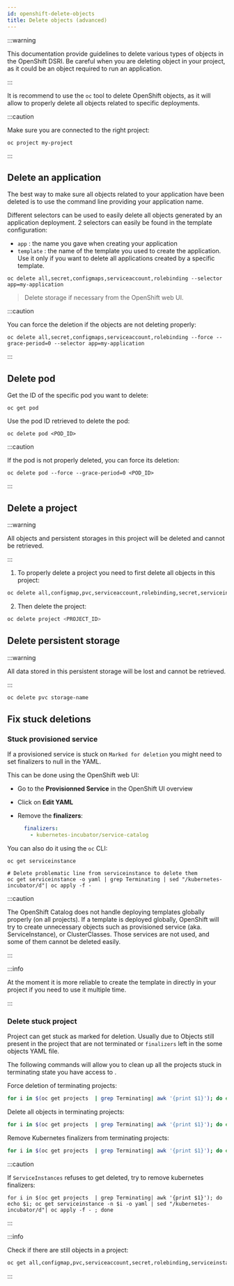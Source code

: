 ```yaml
---
id: openshift-delete-objects
title: Delete objects (advanced)
---
```


:::warning

This documentation provide guidelines to delete various types of objects in the OpenShift DSRI. Be careful when you are deleting object in your project, as it could be an object required to run an application.

:::

It is recommend to use the `oc` tool to delete OpenShift objects, as it will allow to properly delete all objects related to specific deployments.

:::caution

Make sure you are connected to the right project:

```shell
oc project my-project
```

:::

## Delete an application

The best way to make sure all objects related to your application have been deleted is to use the command line providing your application name.

Different selectors can be used to easily delete all objects generated by an application deployment. 2 selectors can easily be found in the template configuration:

* `app` : the name you gave when creating your application
* `template` : the name of the template you used to create the application. Use it only if you want to delete all applications created by a specific template.

```shell
oc delete all,secret,configmaps,serviceaccount,rolebinding --selector app=my-application
```

> Delete storage if necessary from the OpenShift web UI.

:::caution

You can force the deletion if the objects are not deleting properly:

```shell
oc delete all,secret,configmaps,serviceaccount,rolebinding --force --grace-period=0 --selector app=my-application
```

:::

## Delete pod

Get the ID of the specific pod you want to delete:

```shell
oc get pod
```

Use the pod ID retrieved to delete the pod:

```shell
oc delete pod <POD_ID>
```

:::caution

If the pod is not properly deleted, you can force its deletion:

```shell
oc delete pod --force --grace-period=0 <POD_ID>
```

:::

## Delete a project

:::warning

All objects and persistent storages in this project will be deleted and cannot be retrieved.

:::

1. To properly delete a project you need to first delete all objects in this project:

```bash
oc delete all,configmap,pvc,serviceaccount,rolebinding,secret,serviceinstance --all -n <PROJECT_ID>
```

2. Then delete the project:

```bash
oc delete project <PROJECT_ID>
```

## Delete persistent storage

:::warning

All data stored in this persistent storage will be lost and cannot be retrieved.

:::

```bash
oc delete pvc storage-name
```

## Fix stuck deletions

### Stuck provisioned service

If a provisioned service is stuck on `Marked for deletion` you might need to set finalizers to null in the YAML.

This can be done using the OpenShift web UI:

* Go to the **Provisionned Service** in the OpenShift UI overview

* Click on **Edit YAML**

* Remove the **finalizers**:

  ```yaml
    finalizers:
      - kubernetes-incubator/service-catalog
  ```

You can also do it using the `oc` CLI:

```shell
oc get serviceinstance
 
# Delete problematic line from serviceinstance to delete them
oc get serviceinstance -o yaml | grep Terminating | sed "/kubernetes-incubator/d"| oc apply -f - 
```

:::caution

The OpenShift Catalog does not handle deploying templates globally properly (on all projects). If a template is deployed globally, OpenShift will try to create unnecessary objects such as provisioned service (aka. ServiceInstance), or ClusterClasses. Those services are not used, and some of them cannot be deleted easily. 

:::

:::info

At the moment it is more reliable to create the template in directly in your project if you need to use it multiple time.

:::

### Delete stuck project

Project can get stuck as marked for deletion. Usually due to Objects still present in the project that are not terminated or `finalizers` left in the some objects YAML file.

The following commands will allow you to clean up all the projects stuck in terminating state you have access to .

Force deletion of terminating projects:

```bash
for i in $(oc get projects  | grep Terminating| awk '{print $1}'); do echo $i; oc delete project --force --grace-period=0 $i ; done
```

Delete all objects in terminating projects:

```bash
for i in $(oc get projects  | grep Terminating| awk '{print $1}'); do echo $i; oc delete all,configmap,pvc,serviceaccount,rolebinding,secret,serviceinstance --force --grace-period=0 --all -n $i ; done
```

Remove Kubernetes finalizers from terminating projects:

```bash
for i in $(oc get projects  | grep Terminating| awk '{print $1}'); do echo $i; oc get project $i -o yaml | sed "/kubernetes/d" | sed "/finalizers:/d" | oc apply -f - ; done
```

:::caution

If `ServiceInstances` refuses to get deleted, try to remove kubernetes finalizers:

```shell
for i in $(oc get projects  | grep Terminating| awk '{print $1}'); do echo $i; oc get serviceinstance -n $i -o yaml | sed "/kubernetes-incubator/d"| oc apply -f - ; done
```

:::

:::info

Check if there are still objects in a project:

```bash
oc get all,configmap,pvc,serviceaccount,secret,rolebinding,serviceinstance
```

:::